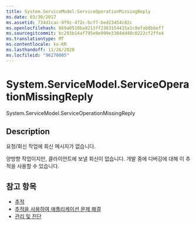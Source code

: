 ```yaml
---
title: System.ServiceModel.ServiceOperationMissingReply
ms.date: 03/30/2017
ms.assetid: 734d1cac-9f9c-472c-bcf7-bed23454c82c
ms.openlocfilehash: 669a0510ba9213ff2383154435a1c8efab0bbef7
ms.sourcegitcommit: bc293b14af795e0e999e3304dd40c0222cf2ffe4
ms.translationtype: MT
ms.contentlocale: ko-KR
ms.lasthandoff: 11/26/2020
ms.locfileid: "96270005"
---
```

# <a name="systemservicemodelserviceoperationmissingreply"></a>System.ServiceModel.ServiceOperationMissingReply

System.ServiceModel.ServiceOperationMissingReply  
  
## <a name="description"></a>Description  

 요청/회신 작업에 회신 메시지가 없습니다.  
  
 양방향 작업이지만, 클라이언트에 보낼 회신이 없습니다. 개발 중에 디버깅에 대해 이 추적을 사용할 수 있습니다.  
  
## <a name="see-also"></a>참고 항목

- [추적](index.md)
- [추적을 사용하여 애플리케이션 문제 해결](using-tracing-to-troubleshoot-your-application.md)
- [관리 및 진단](../index.md)

